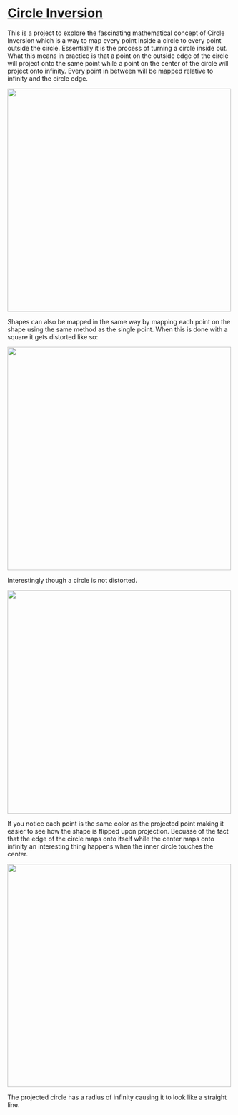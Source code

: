 # [Circle Inversion](https://thefreck.github.io/Circle_Inversion/)

This is a project to explore the fascinating mathematical concept of Circle Inversion which is a way to map every point inside a circle to every point outside the circle. Essentially it is the process of turning a circle inside out. What this means in practice is that a point on the outside edge of the circle will project onto the same point while a point on the center of the circle will project onto infinity. Every point in between will be mapped relative to infinity and the circle edge.

<img src="https://github.com/user-attachments/assets/cf2fff68-e919-4223-92f3-b1d96820ec1c" width="500" />


Shapes can also be mapped in the same way by mapping each point on the shape using the same method as the single point. When this is done with a square it gets distorted like so: 

<img src="https://github.com/user-attachments/assets/06753ff6-6d77-41f8-80d9-546dfafaf441" width="500" />

Interestingly though a circle is not distorted.

<img src="https://github.com/user-attachments/assets/5970cc67-fca6-47f8-b19b-16478ff565c9" width="500" />

If you notice each point is the same color as the projected point making it easier to see how the shape is flipped upon projection. Becuase of the fact that the edge of the circle maps onto itself while the center maps onto infinity an interesting thing happens when the inner circle touches the center.

<img src="https://github.com/user-attachments/assets/300deb33-0fe9-4d5e-acd7-e524f0d67a58" width="500" />

The projected circle has a radius of infinity causing it to look like a straight line.
